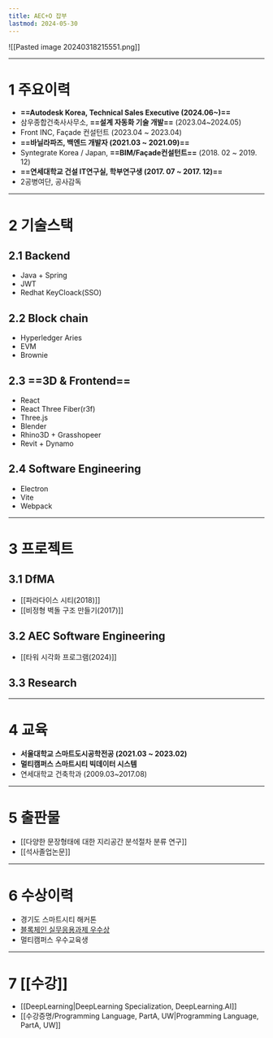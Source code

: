 ```yaml
---
title: AEC+O 잡부
lastmod: 2024-05-30
---
```

![[Pasted image 20240318215551.png]]

---
# 1 주요이력
- **==Autodesk Korea, Technical Sales Executive (2024.06~)==**
- 삼우종합건축사사무소, **==설계 자동화 기술 개발==** (2023.04~2024.05)
- Front INC, Façade 컨설턴트 (2023.04 ~ 2023.04)
- **==바닐라파즈, 백엔드 개발자 (2021.03 ~ 2021.09)==**
- Syntegrate Korea / Japan, **==BIM/Façade컨설턴트==** (2018. 02 ~ 2019. 12)
- **==연세대학교 건설 IT연구실, 학부연구생 (2017. 07 ~ 2017. 12)==**
- 2공병여단, 공사감독

---

# 2 기술스택
## 2.1 Backend
- Java + Spring
- JWT
- Redhat KeyCloack(SSO)

## 2.2 Block chain
- Hyperledger Aries
- EVM
- Brownie

## 2.3 ==3D & Frontend==
- React
- React Three Fiber(r3f)
- Three.js
- Blender
- Rhino3D + Grasshopeer
- Revit + Dynamo

## 2.4 Software Engineering
- Electron
- Vite
- Webpack
---
# 3 프로젝트
## 3.1 DfMA
- [[파라다이스 시티(2018)]]
- [[비정형 벽돌 구조 만들기(2017)]]
## 3.2 AEC Software Engineering
- [[타워 시각화 프로그램(2024)]]

## 3.3 Research

---

# 4 교육
- **서울대학교 스마트도시공학전공 (2021.03 ~ 2023.02)**
- **멀티캠퍼스 스마트시티 빅데이터 시스템**
- 연세대학교 건축학과 (2009.03~2017.08)
---
# 5 출판물
- [[다양한 문장형태에 대한 지리공간 분석절차 분류 연구]]
- [[석사졸업논문]]
---
# 6 수상이력
- 경기도 스마트시티 해커톤
- [블록체인 실무응용과제 우수상](https://github.com/SNU-Blockchain-2021-Fall-Group-H)
- 멀티캠퍼스 우수교육생

---
# 7 [[수강]]
- [[DeepLearning|DeepLearning Specialization, DeepLearning.AI]]
- [[수강증명/Programming Language, PartA, UW|Programming Language, PartA, UW]]
